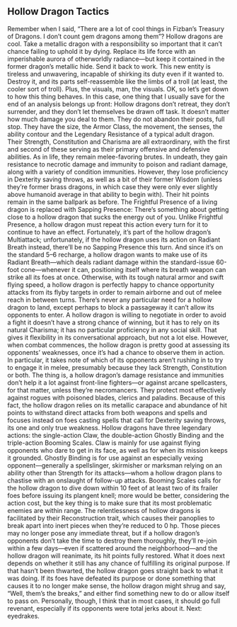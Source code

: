 ## Hollow Dragon Tactics

Remember when I said, “There are a lot of cool things in Fizban’s Treasury of Dragons. I don’t count gem dragons among them”?
Hollow dragons are cool.
Take a metallic dragon with a responsibility so important that it can’t chance failing to uphold it by dying. Replace its life force with an imperishable aurora of otherworldly radiance—but keep it contained in the former dragon’s metallic hide. Send it back to work.
This new entity is tireless and unwavering, incapable of shirking its duty even if it wanted to. Destroy it, and its parts self-reassemble like the limbs of a troll (at least, the cooler sort of troll). Plus, the visuals, man, the visuals.
OK, so let’s get down to how this thing behaves.
In this case, one thing that I usually save for the end of an analysis belongs up front: Hollow dragons don’t retreat, they don’t surrender, and they don’t let themselves be drawn off task. It doesn’t matter how much damage you deal to them. They do not abandon their posts, full stop.
They have the size, the Armor Class, the movement, the senses, the ability contour and the Legendary Resistance of a typical adult dragon. Their Strength, Constitution and Charisma are all extraordinary, with the first and second of these serving as their primary offensive and defensive abilities. As in life, they remain melee-favoring brutes. In undeath, they gain resistance to necrotic damage and immunity to poison and radiant damage, along with a variety of condition immunities. However, they lose proficiency in Dexterity saving throws, as well as a bit of their former Wisdom (unless they’re former brass dragons, in which case they were only ever slightly above humanoid average in that ability to begin with). Their hit points remain in the same ballpark as before.
The Frightful Presence of a living dragon is replaced with Sapping Presence: There’s something about getting close to a hollow dragon that sucks the energy out of you. Unlike Frightful Presence, a hollow dragon must repeat this action every turn for it to continue to have an effect. Fortunately, it’s part of the hollow dragon’s Multiattack; unfortunately, if the hollow dragon uses its action on Radiant Breath instead, there’ll be no Sapping Presence this turn.
And since it’s on the standard 5–6 recharge, a hollow dragon wants to make use of its Radiant Breath—which deals radiant damage within the standard-issue 60-foot cone—whenever it can, positioning itself where its breath weapon can strike all its foes at once. Otherwise, with its tough natural armor and swift flying speed, a hollow dragon is perfectly happy to chance opportunity attacks from its flyby targets in order to remain airborne and out of melee reach in between turns. There’s never any particular need for a hollow dragon to land, except perhaps to block a passageway it can’t allow its opponents to enter.
A hollow dragon is willing to negotiate in order to avoid a fight it doesn’t have a strong chance of winning, but it has to rely on its natural Charisma; it has no particular proficiency in any social skill. That gives it flexibility in its conversational approach, but not a lot else. However, when combat commences, the hollow dragon is pretty good at assessing its opponents’ weaknesses, once it’s had a chance to observe them in action. In particular, it takes note of which of its opponents aren’t rushing in to try to engage it in melee, presumably because they lack Strength, Constitution or both.
The thing is, a hollow dragon’s damage resistance and immunities don’t help it a lot against front-line fighters—or against arcane spellcasters, for that matter, unless they’re necromancers. They protect most effectively against rogues with poisoned blades, clerics and paladins. Because of this fact, the hollow dragon relies on its metallic carapace and abundance of hit points to withstand direct attacks from both weapons and spells and focuses instead on foes casting spells that call for Dexterity saving throws, its one and only true weakness.
Hollow dragons have three legendary actions: the single-action Claw, the double-action Ghostly Binding and the triple-action Booming Scales. Claw is mainly for use against flying opponents who dare to get in its face, as well as for when its mission keeps it grounded. Ghostly Binding is for use against an especially vexing opponent—generally a spellslinger, skirmisher or marksman relying on an ability other than Strength for its attacks—whom a hollow dragon plans to chastise with an onslaught of follow-up attacks. Booming Scales calls for the hollow dragon to dive down within 10 feet of at least two of its frailer foes before issuing its plangent knell; more would be better, considering the action cost, but the key thing is to make sure that its most problematic enemies are within range.
The relentlessness of hollow dragons is facilitated by their Reconstruction trait, which causes their panoplies to break apart into inert pieces when they’re reduced to 0 hp. Those pieces may no longer pose any immediate threat, but if a hollow dragon’s opponents don’t take the time to destroy them thoroughly, they’ll re-join within a few days—even if scattered around the neighborhood—and the hollow dragon will reanimate, its hit points fully restored.
What it does next depends on whether it still has any chance of fulfilling its original purpose. If that hasn’t been thwarted, the hollow dragon goes straight back to what it was doing. If its foes have defeated its purpose or done something that causes it to no longer make sense, the hollow dragon might shrug and say, “Well, them’s the breaks,” and either find something new to do or allow itself to pass on. Personally, though, I think that in most cases, it should go full revenant, especially if its opponents were total jerks about it.
Next: eyedrakes.
